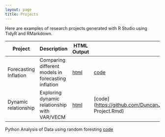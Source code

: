 ```yaml
---
layout: page
title: Projects
---
```


Here are examples of research projects generated with R Studio using TidyR and RMarkdown.

Project | Description | HTML Output | Rmd Code
--- | --- | --- | ---
Forecasting Inflation | Comparing different models in forecasting inflation | [html](https://DuncanJMUG.github.io/Project.html) | [code](https://github.com/DuncanJMUG/DuncanJMUG.github.io/blob/main/Project.Rmd)|
Dynamic relationship | Exploring dynamic relationship with VAR/VECM | [html](https://DuncanJMUG.github.io/VAR-Project.html) | [code](https://github.com/DuncanJMUG/DuncanJMUG.github.io/blob/main/VAR Project.Rmd)|
Python Analysis of Data using random foresting
[code](https://github.com/DuncanJMUG/DuncanJMUG.github.io/blob/main/Final.ipynb)
